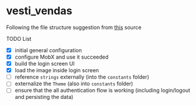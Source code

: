 # vesti_vendas

Following the file structure suggestion from [this](https://github.com/zubairehman/flutter-boilerplate-project) source

TODO List

- [x] initial general configuration
- [x] configure MobX and use it succeeded
- [x] build the login screen UI
- [x] load the image inside login screen
- [ ] reference `strings` externally (into the `constants` folder)
- [ ] externalize the `Theme` (also into `constants` folder)
- [ ] ensure that the all authentication flow is working (including login/logout and persisting the data)
